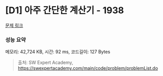 # [D1] 아주 간단한 계산기 - 1938 

[문제 링크](https://swexpertacademy.com/main/code/problem/problemDetail.do?contestProbId=AV5PjsYKAMIDFAUq) 

### 성능 요약

메모리: 42,724 KB, 시간: 92 ms, 코드길이: 127 Bytes



> 출처: SW Expert Academy, https://swexpertacademy.com/main/code/problem/problemList.do